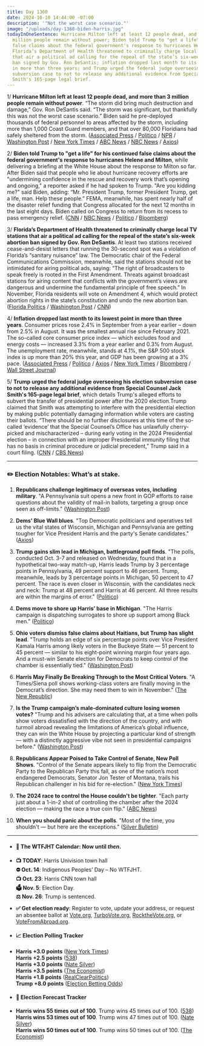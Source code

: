 ```yaml
---
title: Day 1360
date: 2024-10-10 14:44:00 -07:00
description: '"Not the worst case scenario."'
image: "/uploads/day-1360-biden-harris.jpg"
todayInOneSentence: Hurricane Milton left at least 12 people dead, and more than 3
  million people remain without power; Biden told Trump to "get a life" for his continued
  false claims about the federal government's response to hurricanes Helene and Milton;
  Florida’s Department of Health threatened to criminally charge local TV stations
  that air a political ad calling for the repeal of the state’s six-week abortion
  ban signed by Gov. Ron DeSantis; inflation dropped last month to its lowest point
  in more than three years; and Trump urged the federal judge overseeing his election
  subversion case to not to release any additional evidence from Special Counsel Jack
  Smith's 165-page legal brief.
---
```


1/ **Hurricane Milton left at least 12 people dead, and more than 3 million people remain without power**. “The storm did bring much destruction and damage,” Gov. Ron DeSantis said. “The storm was significant, but thankfully this was not the worst case scenario.” Biden said he pre-deployed thousands of federal personnel to areas affected by the storm, including more than 1,000 Coast Guard members, and that over 80,000 Floridians had safely sheltered from the storm. ([Associated Press](https://apnews.com/live/hurricane-milton-florida-tracker-updates) / [Politico](https://www.politico.com/news/2024/10/10/hurricane-milton-florida-damage-00183211) / [NPR](https://www.npr.org/live-updates/hurricane-milton-florida-tracker) / [Washington Post](https://www.washingtonpost.com/weather/2024/10/10/hurricane-milton-damage-deaths-florida-live-updates/) / [New York Times](https://www.nytimes.com/live/2024/10/10/weather/hurricane-milton-florida-live-news) / [ABC News](https://abcnews.go.com/US/live-updates/milton-forecast-hurricane-tracker/?id=114553995) / [NBC News](https://www.nbcnews.com/weather/hurricanes/live-blog/hurricane-milton-live-updates-rcna174774) / [Axios](https://www.axios.com/2024/10/10/hurricane-milton-florida-damage))

2/ **Biden told Trump to "get a life" for his continued false claims about the federal government's response to hurricanes Helene and Milton**, while delivering a briefing at the White House about the response to Milton so far. After Biden said that people who lie about hurricane recovery efforts are "undermining confidence in the rescue and recovery work that’s opening and ongoing," a reporter asked if he had spoken to Trump. "Are you kidding me?" said Biden, adding: “Mr. President Trump, former President Trump, get a life, man. Help these people.” FEMA, meanwhile, has spent nearly half of the disaster relief funding that Congress allocated for the next 12 months in the last eight days. Biden called on Congress to return from its recess to pass emergency relief. ([CNN](https://www.cnn.com/2024/10/10/politics/joe-biden-hurricane-donald-trump/index.html) / [NBC News](https://www.nbcnews.com/politics/2024-election/live-blog/trump-harris-election-live-updates-rcna174214) / [Politico](https://www.politico.com/news/2024/10/10/fema-disaster-budget-hurricane-helene-melton-00183219) / [Bloomberg](https://www.bloomberg.com/news/articles/2024-10-10/biden-asks-congress-to-return-for-aid-bill-after-milton-landfall))

3/ **Florida’s Department of Health threatened to criminally charge local TV stations that air a political ad calling for the repeal of the state’s six-week abortion ban signed by Gov. Ron DeSantis**. At least two stations received cease-and-desist letters that running the 30-second spot was a violation of Florida’s “sanitary nuisance” law. The Democratic chair of the Federal Communications Commission, meanwhile, said the stations should not be intimidated for airing political ads, saying: “The right of broadcasters to speak freely is rooted in the First Amendment. Threats against broadcast stations for airing content that conflicts with the government’s views are dangerous and undermine the fundamental principle of free speech.” In November, Florida residents will vote on Amendment 4, which would protect abortion rights in the state’s constitution and undo the new abortion ban. ([Florida Politics](https://floridapolitics.com/archives/700182-department-of-health-sends-cease-and-desist-letter-to-tv-station-over-abortion-ad/) / [Washington Post](https://www.washingtonpost.com/nation/2024/10/09/florida-abortion-tv-ad-caroline/) / [CNN](https://www.cnn.com/2024/10/08/media/florida-tv-abortion-rights-ad-fcc-desantis/))

4/ **Inflation dropped last month to its lowest point in more than three years**. Consumer prices rose 2.4% in September from a year earlier – down from 2.5% in August. It was the smallest annual rise since February 2021. The so-called core consumer price index — which excludes food and energy costs — increased 3.3% from a year earlier and 0.3% from August. The unemployment rate, meanwhile, stands at 4.1%, the S&P 500 stock index is up more than 20% this year, and GDP has been growing at a 3% pace. ([Associated Press](https://apnews.com/article/inflation-prices-interest-rates-economy-federal-reserve-cd6d9712bfd484d6e1bc4ccb958dcf23) / [Politico](https://www.politico.com/news/2024/10/10/harris-inflation-solid-economy-00183210) / [Axios](https://www.axios.com/2024/10/10/cpi-report-september-inflation-economy) / [New York Times](https://www.nytimes.com/2024/10/10/business/inflation-cpi-report.html) / [Bloomberg](https://www.bloomberg.com/news/articles/2024-10-10/us-cpi-rises-more-than-forecast-stalling-inflation-progress) / [Wall Street Journal](https://www.wsj.com/economy/central-banking/cpi-report-inflation-september-interest-rate-06f596b0))

5/ **Trump urged the federal judge overseeing his election subversion case to not to release any additional evidence from Special Counsel Jack Smith's 165-page legal brief**, which details Trump's alleged efforts to subvert the transfer of presidential power after the 2020 election.Trump claimed that Smith was attempting to interfere with the presidential election by making public potentially damaging information while voters are casting their ballots. “There should be no further disclosures at this time of the so-called ‘evidence’ that the Special Counsel’s Office has unlawfully cherry-picked and mischaracterized – during early voting in the 2024 Presidential election – in connection with an improper Presidential immunity filing that has no basis in criminal procedure or judicial precedent,” Trump said in a court filing. ([CNN](https://www.cnn.com/2024/10/10/politics/trump-special-counsel-january-6-election-subversion-case/index.html) / [CBS News](https://www.cbsnews.com/news/trump-2020-election-case-release-of-evidence/))

---

### ✏️ Election Notables: What’s at stake.

 1. **Republicans challenge legitimacy of overseas votes, including military**. "A Pennsylvania suit opens a new front in GOP efforts to raise questions about the validity of mail-in ballots, targeting a group once seen as off-limits." ([Washington Post](https://www.washingtonpost.com/politics/2024/10/09/republicans-sue-overseas-voters-military-pennsylvania/))

 2. **Dems' Blue Wall blues**. "Top Democratic politicians and operatives tell us the vital states of Wisconsin, Michigan and Pennsylvania are getting tougher for Vice President Harris and the party's Senate candidates." ([Axios](https://www.axios.com/2024/10/10/2024-polling-wisconsin-michigan-pennsylvania))

 3. **Trump gains slim lead in Michigan, battleground poll finds**. "The polls, conducted Oct. 3-7 and released on Wednesday, found that in a hypothetical two-way match-up, Harris leads Trump by 3 percentage points in Pennsylvania, 49 percent support to 46 percent. Trump, meanwhile, leads by 3 percentage points in Michigan, 50 percent to 47 percent. The race is even closer in Wisconsin, with the candidates neck and neck: Trump at 48 percent and Harris at 46 percent. All three results are within the margins of error." ([Politico](https://www.politico.com/news/2024/10/09/quinnipiac-poll-trump-michigan-wisconsin-00183102))

 4. **Dems move to shore up Harris’ base in Michigan**. "The Harris campaign is dispatching surrogates to shore up support among Black men." ([Politico](https://www.politico.com/news/2024/10/10/kamala-harris-detroit-voters-turnout-michigan-00183107))

 5. **Ohio voters dismiss false claims about Haitians, but Trump has slight lead**. "Trump holds an edge of six percentage points over Vice President Kamala Harris among likely voters in the Buckeye State — 51 percent to 45 percent — similar to his eight-point winning margin four years ago. And a must-win Senate election for Democrats to keep control of the chamber is essentially tied." ([Washington Post](https://www.washingtonpost.com/politics/2024/10/10/ohio-voters-dismiss-false-claims-about-haitians-trump-has-slight-lead-post-poll-finds/))

 6. **Harris May Finally Be Breaking Through to the Most Critical Voters**. "A Times/Siena poll shows working-class voters are finally moving in the Democrat’s direction. She may need them to win in November." ([The New Republic](https://newrepublic.com/article/187009/harris-working-class-vote-polling))

 7. **Is the Trump campaign’s male-dominated culture losing women votes?** "Trump and his advisers are calculating that, at a time when polls show voters dissatisfied with the direction of the country, and with turmoil abroad revealing the limitations of America’s global influence, they can win the White House by projecting a particular kind of strength — with a distinctly aggressive vibe not seen in presidential campaigns before." ([Washington Post](https://www.washingtonpost.com/politics/2024/10/10/is-trump-campaigns-male-dominated-culture-losing-women-votes/))

 8. **Republicans Appear Poised to Take Control of Senate, New Poll Shows**. "Control of the Senate appears likely to flip from the Democratic Party to the Republican Party this fall, as one of the nation’s most endangered Democrats, Senator Jon Tester of Montana, trails his Republican challenger in his bid for re-election." ([New York Times](https://www.nytimes.com/2024/10/10/us/politics/senate-polls-montana-florida-texas.html))

 9. **The 2024 race to control the House couldn't be tighter**. "Each party just about a 1-in-2 shot of controlling the chamber after the 2024 election — making the race a true coin flip." ([ABC News](https://abcnews.go.com/538/2024-race-control-house-tighter/story?id=114580646))

10. **When you should panic about the polls**. "Most of the time, you shouldn't — but here are the exceptions." ([Silver Bulletin](https://www.natesilver.net/p/when-you-should-panic-about-the-polls))

---

* #### 📅 The WTFJHT Calendar: Now until *then*.

* **📺 TODAY**: Harris Univision town hall \
  **⛔️ Oct. 14**: Indigenous Peoples’ Day – No WTFJHT. \
  **📺 Oct. 23**: Harris CNN town hall \
  **🗳️ Nov. 5**: Election Day. \
  **⚖️ Nov. 26**: Trump is sentenced.

* **✅ Get election ready**: Register to vote, update your address, or request an absentee ballot at [Vote.org](https://www.vote.org/), [TurboVote.org](https://turbovote.org/), [RocktheVote.org](https://www.rockthevote.org/), or [VoteFromAbroad.org](https://www.votefromabroad.org/).

* #### 📈 Election Polling Tracker

* **Harris \+3.0 points** ([New York Times](https://www.nytimes.com/interactive/2024/us/elections/polls-president.html)) \
  **Harris \+2.5 points** ([538](https://projects.fivethirtyeight.com/polls/president-general/2024/national/)) \
  **Harris \+3.0 points** ([Nate Silver](https://www.natesilver.net/p/nate-silver-2024-president-election-polls-model)) \
  **Harris \+3.5 points** ([The Economist](https://www.economist.com/interactive/us-2024-election/trump-harris-polls)) \
  **Harris \+1.8 points** ([RealClearPolitics](https://www.realclearpolling.com/polls/president/general/2024/trump-vs-harris)) \
  **Trump \+8.0 points** ([Election Betting Odds](https://www.electionbettingodds.com/))

* #### 🔮 Election Forecast Tracker

* **Harris wins 55 times out of 100**. Trump wins 45 times out of 100. ([538](https://projects.fivethirtyeight.com/2024-election-forecast/)) \
  **Harris wins 53 times out of 100**. Trump wins 47 times out of 100. ([Nate Silver](https://www.natesilver.net/p/nate-silver-2024-president-election-polls-model)) \
  **Harris wins 50 times out of 100**. Trump wins 50 times out of 100. ([The Economist](https://www.economist.com/interactive/us-2024-election/prediction-model/president/))